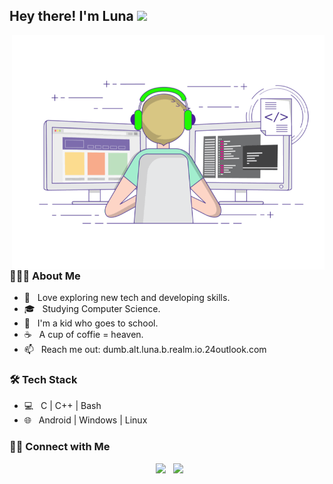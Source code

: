 <h2> Hey there! I'm Luna <img src="https://github.com/souvikguria98/souvikguria98/blob/master/Hi.gif" width="25"></h2>
<img align="right" alt="GIF" src="https://raw.githubusercontent.com/devSouvik/devSouvik/master/gif3.gif" width="500"/>

<h3> 👨🏻‍💻 About Me </h3>

<!-- - 🔭 &nbsp; I’m currently learning Makefile & YAML. -->
- 🤔 &nbsp; Love exploring new tech and developing skills.
- 🎓 &nbsp; Studying Computer Science.
- 💼 &nbsp; I'm a kid who goes to school.
- ☕ &nbsp; A cup of coffie = heaven.
- 📫 &nbsp; Reach me out: dumb.alt.luna.b.realm.io.24outlook.com

<h3>🛠 Tech Stack</h3>

- 💻 &nbsp; C | C++ | Bash
- 🌐 &nbsp; Android | Windows | Linux

<h3> 🤝🏻 Connect with Me </h3>

<p align="center">
&nbsp; <a href="https://www.instagram.com/forsaken_heart24/" target="_blank" rel="noopener noreferrer"><img src="https://img.icons8.com/plasticine/100/000000/instagram-new.png" width="50" /></a>
&nbsp; <a href="https://g.dev/forsaken_heart24" target="_blank" rel="noopener noreferrer"><img src="https://user-images.githubusercontent.com/25181517/117269608-b7dcfb80-ae58-11eb-8e66-6cc8753553f0.png"  width="50" /></a>
</p>

